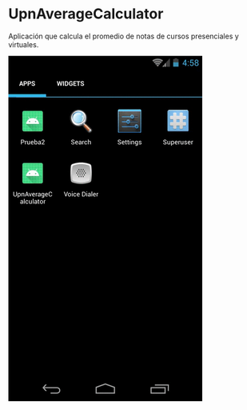 # UpnAverageCalculator
Aplicación que calcula el promedio de notas de cursos presenciales y virtuales. 

![upn average calculator](mc/upn-average-calculator.gif)